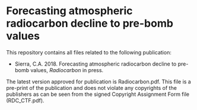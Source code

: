 # Forecasting atmospheric radiocarbon decline to pre-bomb values
This repository contains all files related to the following publication:

* Sierra, C.A. 2018. Forecasting atmospheric radiocarbon decline to pre-bomb values, *Radiocarbon* in press.

The latest version approved for publication is Radiocarbon.pdf. This file is a pre-print of the publication and does not
violate any copyrights of the publishers as can be seen from the signed Copyright Assignment Form file (RDC_CTF.pdf).
